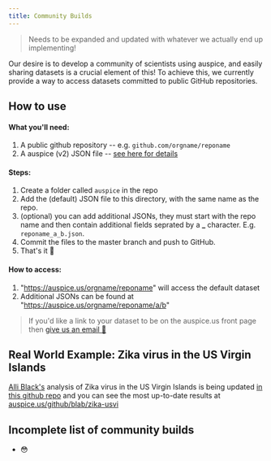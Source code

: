 ```yaml
---
title: Community Builds
---
```


> Needs to be expanded and updated with whatever we actually end up implementing!


Our desire is to develop a community of scientists using auspice, and easily sharing datasets is a crucial element of this! 
To achieve this, we currently provide a way to access datasets committed to public GitHub repositories.

## How to use

#### What you'll need:
1. A public github repository -- e.g. `github.com/orgname/reponame`
2. A auspice (v2) JSON file -- [see here for details](introduction/data-formats.md)

#### Steps:
1. Create a folder called `auspice` in the repo
2. Add the (default) JSON file to this directory, with the same name as the repo.
3. (optional) you can add additional JSONs, they must start with the repo name and then contain additional fields seprated by a **_** character. E.g. `reponame_a_b.json`.
4. Commit the files to the master branch and push to GitHub.
5. That's it 💪

#### How to access:
1. "https://auspice.us/orgname/reponame" will access the default dataset
2. Additional JSONs can be found at "https://auspice.us/orgname/reponame/a/b"


> If you'd like a link to your dataset to be on the auspice.us front page then [give us an email 🤩](mailto:hello@nextstrain.org)


## Real World Example: Zika virus in the US Virgin Islands
[Alli Black's](https://bedford.io/team/allison-black/) analysis of Zika virus in the US Virgin Islands is being updated [in this github repo](https://github.com/blab/zika-usvi/) and you can see the most up-to-date results at [auspice.us/github/blab/zika-usvi](https://auspice.us/github/blab/zika-usvi)



## Incomplete list of community builds
* 😳
